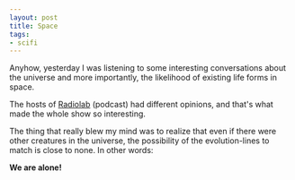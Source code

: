 ```yaml
---
layout: post
title: Space
tags:
- scifi
---
```


Anyhow, yesterday I was listening to some interesting conversations about the universe and more importantly, the likelihood of existing life forms in space.

The hosts of [Radiolab](http://www.radiolab.org/blogs/radiolab-blogland/2012/aug/20/rebroadcast-space/) (podcast) had different opinions, and that's what made the whole show so interesting.

The thing that really blew my mind was to realize that even if there were other creatures in the universe, the possibility of the evolution-lines to match is close to none. In other words: 

**We are alone!**
